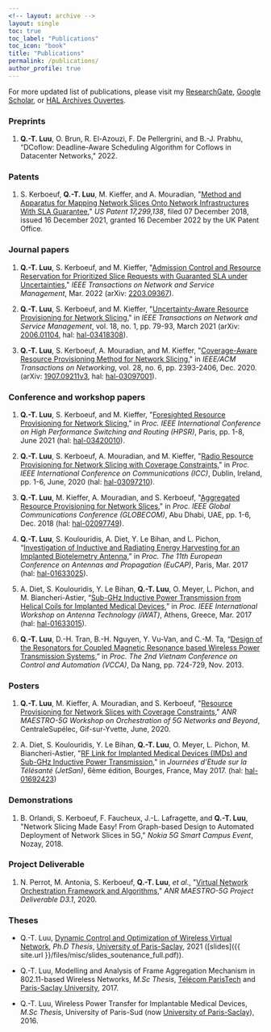```yaml
---
<!-- layout: archive -->
layout: single
toc: true
toc_label: "Publications"
toc_icon: "book"
title: "Publications"
permalink: /publications/ 
author_profile: true
---
```


<!-- classes: wide -->
<!--******************************************** -->


For more updated list of publications, please visit my [ResearchGate](https://www.researchgate.net/profile/Quang_Trung_Luu), [Google Scholar](https://scholar.google.fr/citations?user=GqQcLAIAAAAJ&hl=fr), or [HAL Archives Ouvertes](https://cv.archives-ouvertes.fr/quang-trung-luu).

### Preprints
1. **Q.-T. Luu**, O. Brun, R. El-Azouzi, F. De Pellergrini, and B.-J. Prabhu, “DCoflow: Deadline-Aware Scheduling Algorithm for Coflows in Datacenter Networks," 2022.


### Patents
1.  S. Kerboeuf, **Q.-T. Luu**, M. Kieffer, and A. Mouradian, "[Method and Apparatus for Mapping Network Slices Onto Network Infrastructures With SLA Guarantee](https://patents.google.com/patent/US20210392040A1/en)," *US Patent 17,299,138*, filed 07 December 2018, issued 16 December 2021, granted 16 December 2022 by the UK Patent Office.

### Journal papers
1. **Q.-T. Luu**, S. Kerboeuf, and M. Kieffer, "[Admission Control and Resource Reservation for Prioritized Slice Requests with Guaranted SLA under Uncertainties](https://ieeexplore.ieee.org/abstract/document/9737314)," *IEEE Transactions on Network and Service Management*, Mar. 2022 (arXiv: [2203.09367](https://arxiv.org/abs/2203.09367)).

1. **Q.-T. Luu**, S. Kerboeuf, and M. Kieffer, "[Uncertainty-Aware Resource Provisioning for Network Slicing](https://ieeexplore.ieee.org/document/9351563)," in *IEEE Transactions on Network and Service Management*, vol. 18, no. 1, pp. 79-93, March 2021 
(arXiv: [2006.01104](https://arxiv.org/abs/2006.01104), 
hal: [hal-03418308](https://hal.archives-ouvertes.fr/hal-03418308)).

1. **Q.-T. Luu**, S. Kerboeuf, A. Mouradian, and M. Kieffer, "[Coverage-Aware Resource Provisioning Method for Network Slicing](https://ieeexplore.ieee.org/document/9187556/)," in *IEEE/ACM Transactions on Networking*, vol. 28, no. 6, pp. 2393-2406, Dec. 2020. 
(arXiv: [1907.09211v3](https://arxiv.org/abs/1907.09211v3), 
hal: [hal-03097001](https://hal-centralesupelec.archives-ouvertes.fr/hal-03097001)).

### Conference and workshop papers
1. **Q.-T. Luu**, S. Kerboeuf, and M. Kieffer, "[Foresighted Resource Provisioning for Network Slicing](https://ieeexplore.ieee.org/document/9481832)," in *Proc. IEEE International Conference on High Performance Switching and Routing (HPSR)*, Paris, pp. 1-8, June 2021 
(hal: [hal-03420010](https://hal.archives-ouvertes.fr/hal-03420010)).

1. **Q.-T. Luu**, S. Kerboeuf, A. Mouradian, and M. Kieffer, "[Radio Resource Provisioning for Network Slicing with Coverage Constraints](https://ieeexplore.ieee.org/document/9148897)," in *Proc. IEEE International Conference on Communications (ICC)*, Dublin, Ireland, pp. 1-6, June, 2020 
(hal: [hal-03097210](https://hal-centralesupelec.archives-ouvertes.fr/hal-03097210)).

1. **Q.-T. Luu**, M. Kieffer, A. Mouradian, and S. Kerboeuf, "[Aggregated Resource Provisioning for Network Slices](https://ieeexplore.ieee.org/abstract/document/8648039)," in *Proc. IEEE Global Communications Conference (GLOBECOM)*, Abu Dhabi, UAE, pp. 1-6, Dec. 2018 
(hal: [hal-02097749](https://hal.archives-ouvertes.fr/hal-02097749)).

1. **Q.-T. Luu**, S. Koulouridis, A. Diet, Y. Le Bihan, and L. Pichon, “[Investigation of Inductive and Radiating Energy Harvesting for an Implanted Biotelemetry Antenna](https://ieeexplore.ieee.org/document/7928620/),” in *Proc. The 11th European Conference on Antennas and Propagation (EuCAP)*, Paris, Mar. 2017
(hal: [hal-01633025](https://hal.archives-ouvertes.fr/hal-01633025)).

1. A. Diet, S. Koulouridis, Y. Le Bihan, **Q.-T. Luu**, O. Meyer, L. Pichon, and M. Biancheri-Astier, “[Sub-GHz Inductive Power Transmission from Helical Coils for Implanted Medical Devices](https://ieeexplore.ieee.org/document/7915348/),” in *Proc. IEEE International Workshop on Antenna Technology (iWAT)*, Athens, Greece, Mar. 2017
(hal: [hal-01633015](https://hal.archives-ouvertes.fr/hal-01633015)).

1. **Q.-T. Luu**, D.-H. Tran, B.-H. Nguyen, Y. Vu-Van, and C.-M. Ta, “[Design of the Resonators for Coupled Magnetic Resonance based Wireless Power Transmission Systems](https://sites.google.com/site/vcca2013/home),” in *Proc. The 2nd Vietnam Conference on Control and Automation (VCCA)*, Da Nang, pp. 724-729, Nov. 2013.


<!-- ### Invited papers
1. **Q.-T. Luu**, S. Koulouridis, A. Diet, Y. Le Bihan, and L. Pichon, “Inductive and Radiating Energy Harvesting for an Implanted Biotelemetry Antenna,” in [*Proc. IEEE International Workshop on Antenna Technology (iWAT)*](http://www.iwat2017.org/), Athens, Greece, Mar. 2017.
-->

### Posters
1. **Q.-T. Luu**, M. Kieffer, A. Mouradian, and S. Kerboeuf, "[Resource Provisioning for Network Slices with Coverage Constraints](https://orch5g.roc.cnam.fr/)," *ANR MAESTRO-5G Workshop on Orchestration of 5G Networks and Beyond*, CentraleSupélec, Gif-sur-Yvette, June, 2020.

1. A. Diet, S. Koulouridis, Y. Le Bihan, **Q.-T. Luu**, O. Meyer, L. Pichon, M. Biancheri-Astier, "[RF Link for Implanted Medical Devices (IMDs) and Sub-GHz Inductive Power Transmission](https://jetsan2017.sciencesconf.org/program.html)," in *Journées d’Etude sur la Télésanté (JetSan)*, 6ème édition, Bourges, France, May 2017. (hal: [hal-01692423](https://hal.archives-ouvertes.fr/hal-01692423/))

<!-- 2. **Q.-T. Luu**, S. Kerboeuf, A. Mouradian, and M. Kieffer, "Towards Green Computing for Next Generation Mobile Net-works: A Resource Provisioning Method for 5G," in *Global Young Vietnamese Scholars Forum (GYVSF)*, Hanoi, Vietnam, Dec. 2019. -->

### Demonstrations
1. B. Orlandi, S. Kerboeuf, F. Faucheux, J.-L. Lafragette, and **Q.-T. Luu**, "Network Slicing Made Easy! From Graph-based Design to Automated Deployment of Network Slices in 5G," *Nokia 5G Smart Campus Event*, Nozay, 2018.

### Project Deliverable
1. N. Perrot, M. Antonia, S. Kerboeuf, **Q.-T. Luu**, *et al*., "[Virtual Network Orchestration Framework and Algorithms](https://maestro5g.roc.cnam.fr/)," *ANR MAESTRO-5G Project Deliverable D3.1*, 2020.

### Theses
* Q.-T. Luu, [Dynamic Control and Optimization of Wireless Virtual Network](https://hal.archives-ouvertes.fr/tel-03351942), *Ph.D Thesis*, [University of Paris-Saclay](https://www.universite-paris-saclay.fr/), 2021 ([slides]({{ site.url }}/files/misc/slides_soutenance_full.pdf)).

* Q.-T. Luu, Modelling and Analysis of Frame Aggregation Mechanism in 802.11-based Wireless Networks, *M.Sc Thesis*, [Télécom ParisTech](https://www.telecom-paris.fr/) and [Paris-Saclay University](https://www.universite-paris-saclay.fr/), 2017.

* Q.-T. Luu, Wireless Power Transfer for Implantable Medical Devices, *M.Sc Thesis*, University of Paris-Sud (now [University of Paris-Saclay](https://www.universite-paris-saclay.fr/)), 2016.
